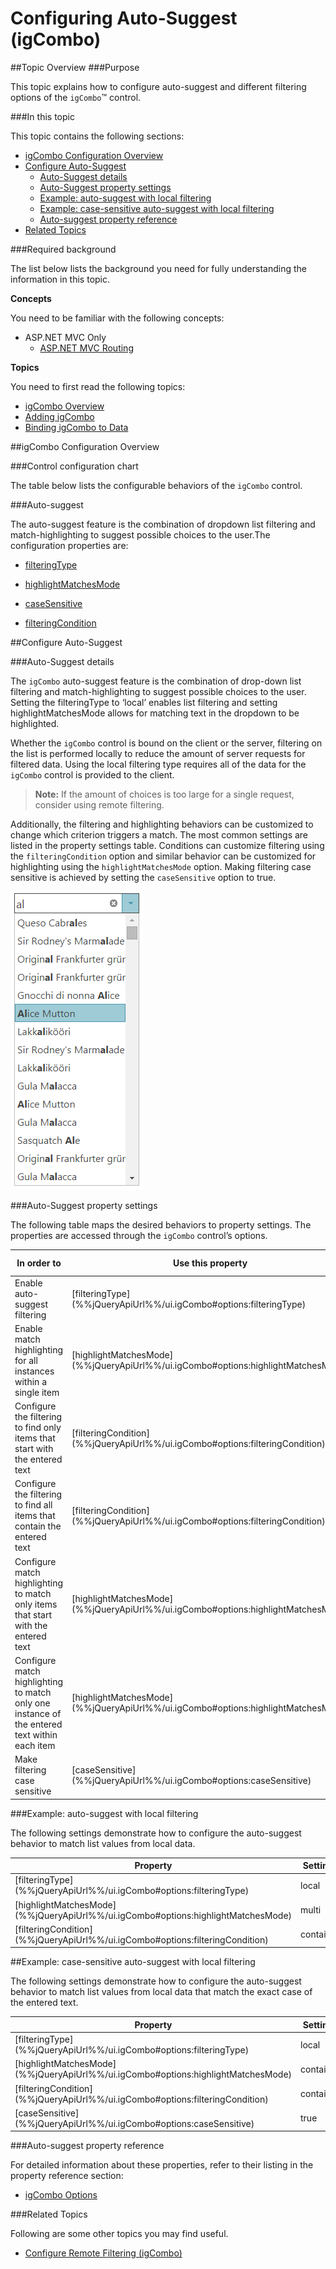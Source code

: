 ﻿<!--
|metadata|
{
    "fileName": "igcombo-configure-auto-suggest",
    "controlName": "igCombo",
    "tags": ["Filtering"]
}
|metadata|
-->

# Configuring Auto-Suggest (igCombo)


##Topic Overview
###Purpose


This topic explains how to configure auto-suggest and different filtering options of the `igCombo`™ control.

###In this topic


This topic contains the following sections:

-   [igCombo Configuration Overview](#control_configuration_overview)
-   [Configure Auto-Suggest](#configure_auto_suggest)
    -   [Auto-Suggest details](#configure_auto_suggest_details)
    -   [Auto-Suggest property settings](#configure_auto_suggest_property_settings)
    -   [Example: auto-suggest with local filtering](#auto_suggest_example)
    -   [Example: case-sensitive auto-suggest with local filtering](#auto_suggest_case_sensitive_example)
    -   [Auto-suggest property reference](#auto_suggest_property_reference)
-   [Related Topics](#related_topics)

###Required background


The list below lists the background you need for fully understanding the information in this topic.


**Concepts**

You need to be familiar with the following concepts:

-   ASP.NET MVC Only
    -   [ASP.NET MVC Routing](http://www.asp.net/mvc/tutorials/older-versions/controllers-and-routing/asp-net-mvc-routing-overview-cs)

**Topics**

You need to first read the following topics:

-   [igCombo Overview](igCombo-Overview.html) 
-   [Adding igCombo](igCombo-Getting-Started.html)
-   [Binding igCombo to Data](igCombo-Binding-to-Data.html)

##<a id="control_configuration_overview"></a>igCombo Configuration Overview 


###Control configuration chart

The table below lists the configurable behaviors of the `igCombo` control.

###Auto-suggest

The auto-suggest feature is the combination of dropdown list filtering and match-highlighting to suggest possible choices to the user.The configuration properties are:

- [filteringType](%%jQueryApiUrl%%/ui.igCombo#options:filteringType)

- [highlightMatchesMode](%%jQueryApiUrl%%/ui.igCombo#options:highlightMatchesMode)

- [caseSensitive](%%jQueryApiUrl%%/ui.igCombo#options:caseSensitive)

- [filteringCondition](%%jQueryApiUrl%%/ui.igCombo#options:filteringCondition)

##<a id="configure_auto_suggest"></a>Configure Auto-Suggest 


###<a id="configure_auto_suggest_details"></a>Auto-Suggest details 


The `igCombo` auto-suggest feature is the combination of drop-down list filtering and match-highlighting to suggest possible choices to the user. Setting the filteringType to ‘local’ enables list filtering and setting highlightMatchesMode allows for matching text in the dropdown to be highlighted.

Whether the `igCombo` control is bound on the client or the server, filtering on the list is performed locally to reduce the amount of server requests for filtered data. Using the local filtering type requires all of the data for the `igCombo` control is provided to the client.

>**Note:** If the amount of choices is too large for a single request, consider using remote filtering.

Additionally, the filtering and highlighting behaviors can be customized to change which criterion triggers a match. The most common settings are listed in the property settings table. Conditions can customize filtering using the `filteringCondition` option and similar behavior can be customized for highlighting using the `highlightMatchesMode` option. Making filtering case sensitive is achieved by setting the `caseSensitive` option to true.

![](images/igCombo_AutoSuggest_01.png)

###<a id="configure_auto_suggest_property_settings"></a>Auto-Suggest property settings 


The following table maps the desired behaviors to property settings. The properties are accessed through the `igCombo` control’s options.

<table class="table">
	<thead>
		<tr>
			<th>In order to</th>
			<th>Use this property</th>
			<th>And set it to</th>
		</tr>
	</thead>
	<tbody>
		<tr>
			<td>Enable auto-suggest filtering</td>
			<td>[filteringType](%%jQueryApiUrl%%/ui.igCombo#options:filteringType)</td>
			<td>local</td>
		</tr>
		<tr>
			<td>Enable match highlighting for all instances within a single item</td>
			<td>[highlightMatchesMode](%%jQueryApiUrl%%/ui.igCombo#options:highlightMatchesMode)</td>
			<td>multi</td>
		</tr>
		<tr>
			<td>Configure the filtering to find only items that start with the entered text</td>
			<td>[filteringCondition](%%jQueryApiUrl%%/ui.igCombo#options:filteringCondition)</td>
			<td>startsWith</td>
		</tr>
		<tr>
			<td>Configure the filtering to find all items that contain the entered text</td>
			<td>[filteringCondition](%%jQueryApiUrl%%/ui.igCombo#options:filteringCondition)</td>
			<td>contains</td>
		</tr>
		<tr>
			<td>Configure match highlighting to match only items that start with the entered text</td>
			<td>[highlightMatchesMode](%%jQueryApiUrl%%/ui.igCombo#options:highlightMatchesMode)</td>
			<td>startsWith</td>
		</tr>
		<tr>
			<td>Configure match highlighting to match only one instance of the entered text within each item</td>
			<td>[highlightMatchesMode](%%jQueryApiUrl%%/ui.igCombo#options:highlightMatchesMode)</td>
			<td>contains</td>
		</tr>
		<tr>
			<td>Make filtering case sensitive</td>
			<td>[caseSensitive](%%jQueryApiUrl%%/ui.igCombo#options:caseSensitive)</td>
			<td>true</td>
		</tr>
	</tbody>
</table>



###<a id="auto_suggest_example"></a>Example: auto-suggest with local filtering 


The following settings demonstrate how to configure the auto-suggest behavior to match list values from local data.

<table class="table">
	<thead>
		<tr>
			<th>Property</th>
			<th>Setting</th>
			<th>Preview</th>
		</tr>
	</thead>
	<tbody>
		<tr>
			<td>[filteringType](%%jQueryApiUrl%%/ui.igCombo#options:filteringType)</td>
			<td>local</td>
			<td rowspan="4">![](images/igCombo_AutoSuggest_02.png)</td>
		</tr>
		<tr>
			<td>[highlightMatchesMode](%%jQueryApiUrl%%/ui.igCombo#options:highlightMatchesMode)</td>
			<td>multi</td>
		</tr>
		<tr>
			<td>[filteringCondition](%%jQueryApiUrl%%/ui.igCombo#options:filteringCondition)</td>
			<td>contains</td>
		</tr>
	</tbody>
</table>

##<a id="auto_suggest_case_sensitive_example"></a>Example: case-sensitive auto-suggest with local filtering

The following settings demonstrate how to configure the auto-suggest behavior to match list values from local data that match the exact case of the entered text.

<table class="table">
	<thead>
		<tr>
			<th>Property</th>
			<th>Setting</th>
			<th>Preview</th>
		</tr>
	</thead>
	<tbody>
		<tr>
			<td>[filteringType](%%jQueryApiUrl%%/ui.igCombo#options:filteringType)</td>
			<td>local</td>
			<td rowspan="4">![](images/igCombo_AutoSuggest_03.png)</td>
		</tr>
		<tr>
			<td>[highlightMatchesMode](%%jQueryApiUrl%%/ui.igCombo#options:highlightMatchesMode)</td>
			<td>contains</td>
		</tr>
		<tr>
			<td>[filteringCondition](%%jQueryApiUrl%%/ui.igCombo#options:filteringCondition)</td>
			<td>contains</td>
		</tr>
		<tr>
			<td>[caseSensitive](%%jQueryApiUrl%%/ui.igCombo#options:caseSensitive)</td>
			<td>true</td>
		</tr>
	</tbody>
</table>

###<a id="auto_suggest_property_reference"></a>Auto-suggest property reference 


For detailed information about these properties, refer to their listing in the property reference section:

-   [igCombo Options](%%jQueryApiUrl%%/ui.igcombo#options)

###<a id="related_topics"></a>Related Topics 

Following are some other topics you may find useful.

-   [Configure Remote Filtering (igCombo) ](igCombo-Configure-Remote-Filtering.html) 

 

 


